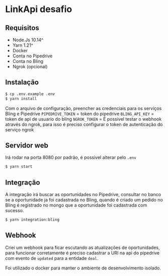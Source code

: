 # LinkApi desafio

## Requisitos

- Node.Js 10.14^
- Yarn 1.21^
- Docker
- Conta no Pipedrive
- Conta no Bling
- Ngrok (opcional)

## Instalação

```sh
$ cp .env.example .env
$ yarn install
```

Com o arquivo de configuração, preencher as credenciais para os serviços Bling e Pipedrive
`PIPEDRIVE_TOKEN` = token do pipedrive
`BLING_API_KEY` = token de api de usuario do bling
`NGROK_TOKEN` = É possivel testar o webhook através do ngrok, para isso é preciso configurar o token de autenticação do serviço ngrok

## Servidor web

Irá rodar na porta 8080 por padrão, é possivel alterar pelo `.env`

```sh
$ yarn start
```

## Integração

A integração irá buscar as oportunidades no Pipedrive, consultar no banco se a oportunidade ja foi cadastrada no Bling, quando é criado um pedido no Bling é registrado no mongo que a oportunidade foi cadastrada com sucesso.

```sh
$ yarn integration:bling
```

## Webhook

Criei um webhook para ficar escutando as atualizações de oportunidades, para funcionar corretamente é preciso cadastrar a URI na api do pipedrive com evento de `updated` para a entidade `deal`.

Foi utilizado o docker para manter o ambiente de desenvolvimento isolado.
